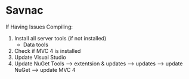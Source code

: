 Savnac
======

If Having Issues Compiling:

  1. Install all server tools (if not installed)
        - Data tools
  2. Check if MVC 4 is installed
  3. Update Visual Studio
  4. Update NuGet
        Tools --> extentsion & updates --> updates --> update NuGet
                                                   --> update MVC 4
                                                   
